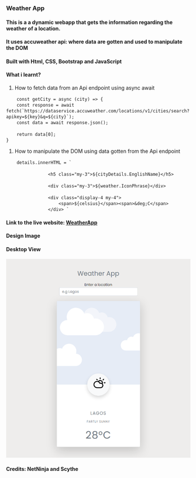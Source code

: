 ### Weather App

#### This is a a dynamic webapp that gets the information regarding the weather of a location.

#### It uses accuweather api: where data are gotten and used to manipulate the DOM 

#### Built with Html, CSS, Bootstrap and JavaScript

#### What i learnt?
1. How to fetch data from an Api endpoint using async await
```JS
	const getCity = async (city) => {
	const response = await fetch(`https://dataservice.accuweather.com/locations/v1/cities/search?apikey=${key}&q=${city}`);
	const data = await response.json();

	return data[0];
}
```
1. How to manipulate the DOM using data gotten from the Api endpoint
```JS
	details.innerHTML = `

				<h5 class="my-3">${cityDetails.EnglishName}</h5>

				<div class="my-3">${weather.IconPhrase}</div>

				<div class="display-4 my-4">
					<span>${celsius}</span><span>&deg;C</span>
				</div> `
```
#### Link to the live website: [WeatherApp](https://outkeeper.netlify.app/ "Outkeeper live site")

#### Design Image
#### Desktop View
![WeatherAppSS](image/weatherAppSS.png "Desktop View")

#### Credits: NetNinja and Scythe